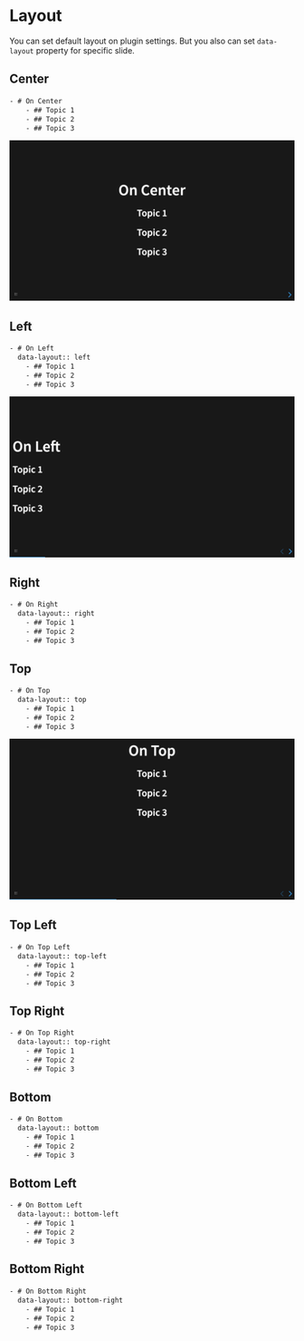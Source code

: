 # Layout

You can set default layout on plugin settings. But you also can set `data-layout` property for specific slide.

## Center

```
- # On Center
	- ## Topic 1
	- ## Topic 2
	- ## Topic 3
```

![](../assets/screenshot/layout/center.png)

## Left

```
- # On Left
  data-layout:: left
	- ## Topic 1
	- ## Topic 2
	- ## Topic 3
```

![](../assets/screenshot/layout/left.png)

## Right

```
- # On Right
  data-layout:: right
	- ## Topic 1
	- ## Topic 2
	- ## Topic 3
```

## Top

```
- # On Top
  data-layout:: top
	- ## Topic 1
	- ## Topic 2
	- ## Topic 3
```

![](../assets/screenshot/layout/top.png)

## Top Left

```
- # On Top Left
  data-layout:: top-left
	- ## Topic 1
	- ## Topic 2
	- ## Topic 3
```

## Top Right

```
- # On Top Right
  data-layout:: top-right
	- ## Topic 1
	- ## Topic 2
	- ## Topic 3
```

## Bottom

```
- # On Bottom
  data-layout:: bottom
	- ## Topic 1
	- ## Topic 2
	- ## Topic 3
```

## Bottom Left

```
- # On Bottom Left
  data-layout:: bottom-left
	- ## Topic 1
	- ## Topic 2
	- ## Topic 3
```

## Bottom Right

```
- # On Bottom Right
  data-layout:: bottom-right
	- ## Topic 1
	- ## Topic 2
	- ## Topic 3
```
